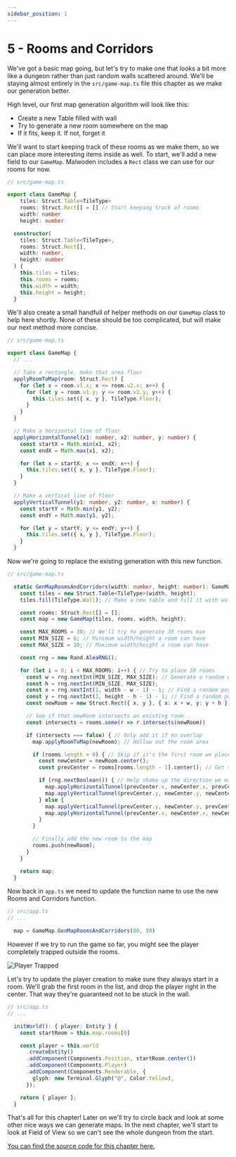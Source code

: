 ```yaml
---
sidebar_position: 1
---
```


# 5 - Rooms and Corridors

We've got a basic map going, but let's try to make one that looks a bit more like a dungeon rather than just random walls scattered around. We'll be staying almost entirely in the `src/game-map.ts` file this chapter as we make our generation better.

High level, our first map generation algorithm will look like this:

- Create a new Table filled with wall
- Try to generate a new room somewhere on the map
- If it fits, keep it. If not, forget it

We'll want to start keeping track of these rooms as we make them, so we can place more interesting items inside as well. To start, we'll add a new field to our `GameMap`. Malwoden includes a `Rect` class we can use for our rooms for now.

```ts
// src/game-map.ts

export class GameMap {
    tiles: Struct.Table<TileType>
    rooms: Struct.Rect[] = [] // Start keeping track of rooms
    width: number
    height: number

  constructor(
    tiles: Struct.Table<TileType>,
    rooms: Struct.Rect[],
    width: number,
    height: number
  ) {
    this.tiles = tiles;
    this.rooms = rooms;
    this.width = width;
    this.height = height;
  }
```

We'll also create a small handfull of helper methods on our `GameMap` class to help here shortly. None of these should be too complicated, but will make our next method more concise.

```ts
// src/game-map.ts

export class GameMap {
  // ...

  // Take a rectangle, make that area floor
  applyRoomToMap(room: Struct.Rect) {
    for (let x = room.v1.x; x <= room.v2.x; x++) {
      for (let y = room.v1.y; y <= room.v2.y; y++) {
        this.tiles.set({ x, y }, TileType.Floor);
      }
    }
  }

  // Make a horizontal line of floor
  applyHorizontalTunnel(x1: number, x2: number, y: number) {
    const startX = Math.min(x1, x2);
    const endX = Math.max(x1, x2);

    for (let x = startX; x <= endX; x++) {
      this.tiles.set({ x, y }, TileType.Floor);
    }
  }

  // Make a vertical line of floor
  applyVerticalTunnel(y1: number, y2: number, x: number) {
    const startY = Math.min(y1, y2);
    const endY = Math.max(y1, y2);

    for (let y = startY; y <= endY; y++) {
      this.tiles.set({ x, y }, TileType.Floor);
    }
  }

```

Now we're going to replace the existing generation with this new function.

```ts
// src/game-map.ts

  static GenMapRoomsAndCorridors(width: number, height: number): GameMap {
    const tiles = new Struct.Table<TileType>(width, height);
    tiles.fill(TileType.Wall); // Make a new table and fill it with wall

    const rooms: Struct.Rect[] = []; 
    const map = new GameMap(tiles, rooms, width, height);

    const MAX_ROOMS = 30; // We'll try to generate 30 rooms max
    const MIN_SIZE = 6; // Minimum width/height a room can have
    const MAX_SIZE = 10; // Maximum width/height a room can have

    const rng = new Rand.AleaRNG();

    for (let i = 0; i < MAX_ROOMS; i++) { // Try to place 30 rooms
      const w = rng.nextInt(MIN_SIZE, MAX_SIZE); // Generate a random w/h
      const h = rng.nextInt(MIN_SIZE, MAX_SIZE);
      const x = rng.nextInt(1, width - w - 1) - 1; // Find a random possible X position
      const y = rng.nextInt(1, height - h - 1) - 1; // Find a random possible Y position
      const newRoom = new Struct.Rect({ x, y }, { x: x + w, y: y + h }); 

      // See if that newRoom intersects an existing room
      const intersects = rooms.some(r => r.intersects(newRoom))

      if (intersects === false) { // Only add it if no overlap
        map.applyRoomToMap(newRoom); // Hollow out the room area

        if (rooms.length > 0) { // Skip if it's the first room we place
          const newCenter = newRoom.center();
          const prevCenter = rooms[rooms.length - 1].center(); // Get the previous room created to add a tunnel

          if (rng.nextBoolean()) { // Help shake up the direction we make the tunnels
            map.applyHorizontalTunnel(prevCenter.x, newCenter.x, prevCenter.y);
            map.applyVerticalTunnel(prevCenter.y, newCenter.y, newCenter.x);
          } else {
            map.applyVerticalTunnel(prevCenter.y, newCenter.y, prevCenter.x);
            map.applyHorizontalTunnel(prevCenter.x, newCenter.x, newCenter.y);
          }
        }

        // Finally add the new room to the map
        rooms.push(newRoom);
      }
    }

    return map;
  }

```

Now back in `app.ts` we need to update the function name to use the new Rooms and Corridors function.

```ts
// src/app.ts
// ...

  map = GameMap.GenMapRoomsAndCorridors(80, 50)
```

However if we try to run the game so far, you might see the player completely trapped outside the rooms.

![Player Trapped](/img/chapter-5/player-blocked.png)

Let's try to update the player creation to make sure they always start in a room. We'll grab the first room in the list, and drop the player right in the center. That way they're guaranteed not to be stuck in the wall.

```ts
// src/app.ts
// ...

  initWorld(): { player: Entity } {
    const startRoom = this.map.rooms[0]

    const player = this.world
      .createEntity()
      .addComponent(Components.Position, startRoom.center())
      .addComponent(Components.Player)
      .addComponent(Components.Renderable, {
        glyph: new Terminal.Glyph("@", Color.Yellow),
      });

    return { player };
  }

```

That's all for this chapter! Later on we'll try to circle back and look at some other nice ways we can generate maps. In the next chapter, we'll start to look at Field of View so we can't see the whole dungeon from the start.


[You can find the source code for this chapter here.](https://github.com/Aedalus/malwoden-tutorial/tree/main/chapter-5)